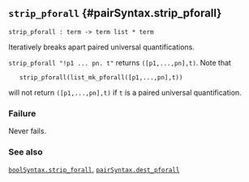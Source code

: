 ## `strip_pforall` {#pairSyntax.strip_pforall}


```
strip_pforall : term -> term list * term
```



Iteratively breaks apart paired universal quantifications.


`strip_pforall "!p1 ... pn. t"` returns `([p1,...,pn],t)`. Note that
    
       strip_pforall(list_mk_pforall([p1,...,pn],t))
    
will not return `([p1,...,pn],t)` if `t` is a paired universal
quantification.

### Failure

Never fails.

### See also

[`boolSyntax.strip_forall`](#boolSyntax.strip_forall), [`pairSyntax.dest_pforall`](#pairSyntax.dest_pforall)

